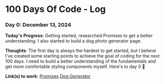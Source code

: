 # 100 Days Of Code - Log

<!-- ### Day 0: February 30, 2016 (Example 1)
##### (delete me or comment me out)

**Today's Progress**: Fixed CSS, worked on canvas functionality for the app.

**Thoughts:** I really struggled with CSS, but, overall, I feel like I am slowly getting better at it. Canvas is still new for me, but I managed to figure out some basic functionality.

**Link to work:** [Calculator App](http://www.example.com) -->

### Day 0: December 13, 2024

**Today's Progress**: Getting started, researched Promises to get a better understanding. I also started to build a dog photo generator page.

**Thoughts**: The first day is always the hardest to get started, but I believe I've created some starting points to achieve the goal of coding for the next 100 days.
I need to build a better understanding of the fundamentals and get more comfortable styling components myself. Here's to day 0 🍻

**Link(s) to work**: [Promises](https://github.com/charlehs/Fundamentals/blob/main/script.js) [Dog Generator](https://github.com/charlehs/dogGenerator)
